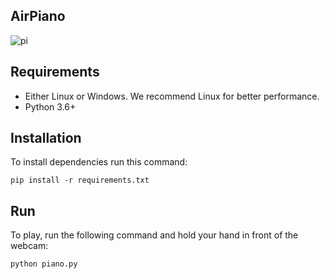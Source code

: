 ## AirPiano

![pi](https://user-images.githubusercontent.com/78360814/181054412-c0255ec0-6453-46f2-9dd9-572ddd6936b9.gif)


## Requirements
- Either Linux or Windows. We recommend Linux for better performance.
- Python 3.6+


## Installation

To install dependencies run this command:
```
pip install -r requirements.txt
```
## Run 

To play, run the following command and hold your hand in front of the webcam:

```
python piano.py 
```
